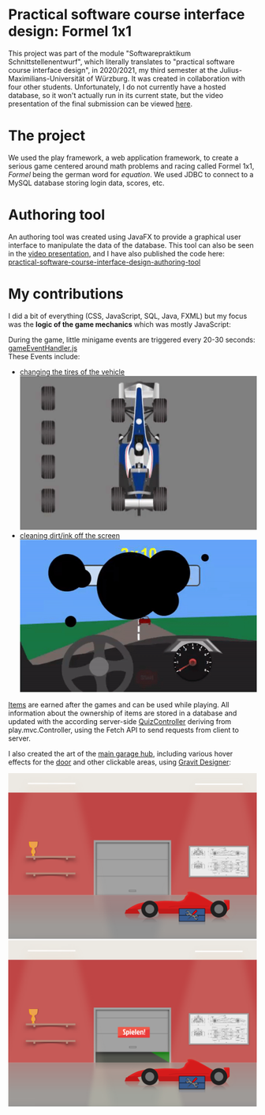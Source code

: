 # Practical software course interface design: Formel 1x1

This project was part of the module "Softwarepraktikum Schnittstellenentwurf", which literally translates to "practical software course interface design", in 2020/2021, my third semester at the Julius-Maximilians-Universität of Würzburg. It was created in collaboration with four other students. Unfortunately, I do not currently have a hosted database, so it won't actually run in its current state, but the video presentation of the final submission can be viewed [here](docs/formel1x1.mp4).

# The project

We used the play framework, a web application framework, to create a serious game centered around math problems and racing called Formel 1x1, *Formel* being the german word for *equation*. We used JDBC to connect to a MySQL database storing login data, scores, etc.

# Authoring tool

An authoring tool was created using JavaFX to provide a graphical user interface to manipulate the data of the database. This tool can also be seen in the [video presentation](docs/formel1x1.mp4), and I have also published the code here: [practical-software-course-interface-design-authoring-tool](https://github.com/monaroehm/practical-software-course-interface-design-authoring-tool)

# My contributions

I did a bit of everything (CSS, JavaScript, SQL, Java, FXML) but my focus was the **logic of the game mechanics** which was mostly JavaScript:  

During the game, little minigame events are triggered every 20-30 seconds: [gameEventHandler.js](public/javascripts/gameEventHandler.js)  
These Events include:  
- [changing the tires of the vehicle](public/javascripts/changeTiresEvent.js)  
![](public/images/reifenGif.gif)
- [cleaning dirt/ink off the screen](public/javascripts/inkEvent.js)  
![](public/images/tintenGif.gif)

[Items](public/javascripts/items.js) are earned after the games and can be used while playing. All information about the ownership of items are stored in a database and updated with the according server-side [QuizController](app/controllers/QuizController.java) deriving from play.mvc.Controller, using the Fetch API to send requests from client to server.

I also created the art of the [main garage hub](public/images/GarageDefault.png), including various hover effects for the [door](public/images/GaragePlayHover.png) and other clickable areas, using [Gravit Designer](https://www.designer.io/en/):

![](public/images/GarageDefault.png)
![](public/images/GaragePlayHover.png)
